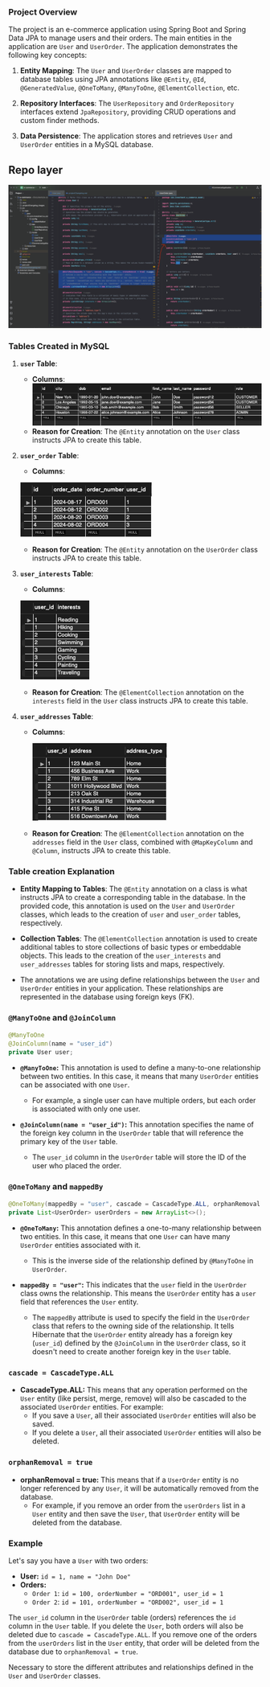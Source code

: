 ### Project Overview

The project is an e-commerce application using Spring Boot and Spring Data JPA to manage users and their orders. The main entities in the application are `User` and `UserOrder`. The application demonstrates the following key concepts:

1. **Entity Mapping**: The `User` and `UserOrder` classes are mapped to database tables using JPA annotations like `@Entity`, `@Id`, `@GeneratedValue`, `@OneToMany`, `@ManyToOne`, `@ElementCollection`, etc.

2. **Repository Interfaces**: The `UserRepository` and `OrderRepository` interfaces extend `JpaRepository`, providing CRUD operations and custom finder methods.

3. **Data Persistence**: The application stores and retrieves `User` and `UserOrder` entities in a MySQL database.
## Repo layer
![](.projectChangelog_images/e3127255.png)

### Tables Created in MySQL

1. **`user` Table**:
    - **Columns**:
        ![](.projectChangelog_images/a9294644.png)
    - **Reason for Creation**: The `@Entity` annotation on the `User` class instructs JPA to create this table.

2. **`user_order` Table**:
    - **Columns**:
   
   ![](.projectChangelog_images/a045d113.png)
    - **Reason for Creation**: The `@Entity` annotation on the `UserOrder` class instructs JPA to create this table.

3. **`user_interests` Table**:
    - **Columns**:
   
    ![](.projectChangelog_images/51b86910.png)
    - **Reason for Creation**: The `@ElementCollection` annotation on the `interests` field in the `User` class instructs JPA to create this table.

4. **`user_addresses` Table**:
    - **Columns**:
   
        ![](.projectChangelog_images/36a810ec.png)
    - **Reason for Creation**: The `@ElementCollection` annotation on the `addresses` field in the `User` class, combined with `@MapKeyColumn` and `@Column`, instructs JPA to create this table.

### Table creation Explanation

- **Entity Mapping to Tables**: The `@Entity` annotation on a class is what instructs JPA to create a corresponding table in the database. In the provided code, this annotation is used on the `User` and `UserOrder` classes, which leads to the creation of `user` and `user_order` tables, respectively.

- **Collection Tables**: The `@ElementCollection` annotation is used to create additional tables to store collections of basic types or embeddable objects. This leads to the creation of the `user_interests` and `user_addresses` tables for storing lists and maps, respectively.
 - The annotations we are using define relationships between the `User` and `UserOrder` entities in your application. These relationships are represented in the database using foreign keys (FK).

### `@ManyToOne` and `@JoinColumn`

```java
@ManyToOne
@JoinColumn(name = "user_id")
private User user;
```

- **`@ManyToOne`:** This annotation is used to define a many-to-one relationship between two entities. In this case, it means that many `UserOrder` entities can be associated with one `User`.

   - For example, a single user can have multiple orders, but each order is associated with only one user.

- **`@JoinColumn(name = "user_id")`:** This annotation specifies the name of the foreign key column in the `UserOrder` table that will reference the primary key of the `User` table.

   - The `user_id` column in the `UserOrder` table will store the ID of the user who placed the order.

### `@OneToMany` and `mappedBy`

```java
@OneToMany(mappedBy = "user", cascade = CascadeType.ALL, orphanRemoval = true)
private List<UserOrder> userOrders = new ArrayList<>();
```

- **`@OneToMany`:** This annotation defines a one-to-many relationship between two entities. In this case, it means that one `User` can have many `UserOrder` entities associated with it.

   - This is the inverse side of the relationship defined by `@ManyToOne` in `UserOrder`.

- **`mappedBy = "user"`:** This indicates that the `user` field in the `UserOrder` class owns the relationship. This means the `UserOrder` entity has a `user` field that references the `User` entity.

   - The `mappedBy` attribute is used to specify the field in the `UserOrder` class that refers to the owning side of the relationship. It tells Hibernate that the `UserOrder` entity already has a foreign key (`user_id`) defined by the `@JoinColumn` in the `UserOrder` class, so it doesn't need to create another foreign key in the `User` table.

### `cascade = CascadeType.ALL`

- **CascadeType.ALL:** This means that any operation performed on the `User` entity (like persist, merge, remove) will also be cascaded to the associated `UserOrder` entities. For example:
   - If you save a `User`, all their associated `UserOrder` entities will also be saved.
   - If you delete a `User`, all their associated `UserOrder` entities will also be deleted.

### `orphanRemoval = true`

- **orphanRemoval = true:** This means that if a `UserOrder` entity is no longer referenced by any `User`, it will be automatically removed from the database.
   - For example, if you remove an order from the `userOrders` list in a `User` entity and then save the `User`, that `UserOrder` entity will be deleted from the database.

### Example

Let's say you have a `User` with two orders:

- **User:** `id = 1, name = "John Doe"`
- **Orders:**
   - `Order 1`: `id = 100, orderNumber = "ORD001", user_id = 1`
   - `Order 2`: `id = 101, orderNumber = "ORD002", user_id = 1`

The `user_id` column in the `UserOrder` table (orders) references the `id` column in the `User` table. If you delete the `User`, both orders will also be deleted due to `cascade = CascadeType.ALL`. If you remove one of the orders from the `userOrders` list in the `User` entity, that order will be deleted from the database due to `orphanRemoval = true`.

Necessary to store the different attributes and relationships defined in the `User` and `UserOrder` classes.